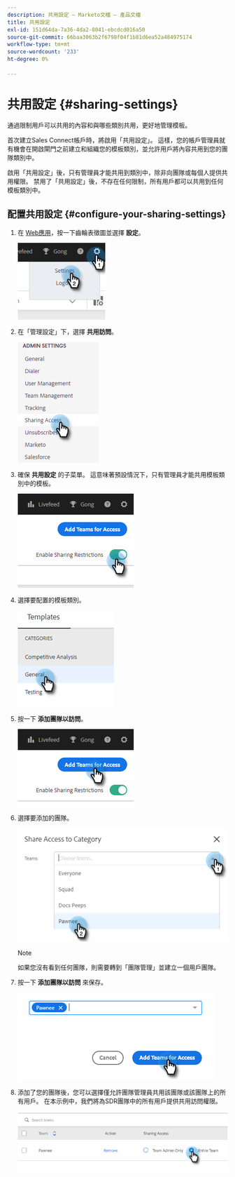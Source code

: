 ```yaml
---
description: 共用設定 — Marketo文檔 — 產品文檔
title: 共用設定
exl-id: 151d64da-7a36-4da2-8041-ebcdcd016a50
source-git-commit: 66baa3063b2f6798f04f1b81d6ea52a484975174
workflow-type: tm+mt
source-wordcount: '233'
ht-degree: 0%

---
```


# 共用設定 {#sharing-settings}

通過限制用戶可以共用的內容和與哪些類別共用，更好地管理模板。

首次建立Sales Connect帳戶時，將啟用「共用設定」。 這樣，您的帳戶管理員就有機會在開啟閘門之前建立和組織您的模板類別，並允許用戶將內容共用到您的團隊類別中。

啟用「共用設定」後，只有管理員才能共用到類別中，除非向團隊或每個人提供共用權限。 禁用了「共用設定」後，不存在任何限制，所有用戶都可以共用到任何模板類別中。

## 配置共用設定 {#configure-your-sharing-settings}

1. 在 [Web應用](https://toutapp.com/login)，按一下齒輪表徵圖並選擇 **設定**。

   ![](assets/sharing-settings-1.png)

1. 在「管理設定」下，選擇 **共用訪問**。

   ![](assets/sharing-settings-2.png)

1. 確保 **共用設定** 的子菜單。 這意味著預設情況下，只有管理員才能共用模板類別中的模板。

   ![](assets/sharing-settings-3.png)

1. 選擇要配置的模板類別。

   ![](assets/sharing-settings-4.png)

1. 按一下 **添加團隊以訪問**。

   ![](assets/sharing-settings-5.png)

1. 選擇要添加的團隊。

   ![](assets/sharing-settings-6.png)

   >[!NOTE]
   >
   >如果您沒有看到任何團隊，則需要轉到「團隊管理」並建立一個用戶團隊。

1. 按一下 **添加團隊以訪問** 來保存。

   ![](assets/sharing-settings-7.png)

1. 添加了您的團隊後，您可以選擇僅允許團隊管理員共用該團隊或該團隊上的所有用戶。 在本示例中，我們將為SDR團隊中的所有用戶提供共用訪問權限。

   ![](assets/sharing-settings-8.png)
